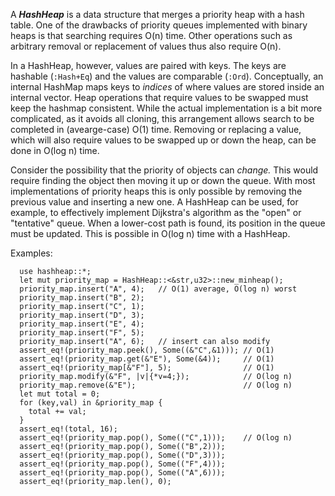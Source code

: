 A ***HashHeap*** is a data structure that merges a priority heap with
a hash table.  One of the drawbacks of priority queues implemented with
binary heaps is that searching requires O(n) time. Other operations
such as arbitrary removal or replacement of values thus also require O(n).
<br>

In a HashHeap, however, values are paired with keys. The keys are
hashable (`:Hash+Eq`) and the values are comparable (`:Ord`).
Conceptually, an internal HashMap maps keys to *indices* of where
values are stored inside an internal vector. Heap operations that
require values to be swapped must keep the hashmap consistent.
While the actual implementation is a bit more complicated, as it avoids
all cloning, this arrangement allows search to be completed in
(avearge-case) O(1) time.  Removing or replacing a value, which will
also require values to be swapped up or down the heap, can be done in
O(log n) time.
<br>

Consider the possibility that the priority of objects can *change.*
This would require finding the object then moving it up or down the
queue.  With most implementations of priority heaps this is only
possible by removing the previous value and inserting a new one.
A HashHeap can be used, for example, to effectively implement Dijkstra's
algorithm as the "open" or "tentative" queue.  When a lower-cost path
is found, its position in the queue must be updated.  This is possible
in O(log n) time with a HashHeap.

Examples:

```
  use hashheap::*;
  let mut priority_map = HashHeap::<&str,u32>::new_minheap();
  priority_map.insert("A", 4);   // O(1) average, O(log n) worst
  priority_map.insert("B", 2);
  priority_map.insert("C", 1);
  priority_map.insert("D", 3);
  priority_map.insert("E", 4);
  priority_map.insert("F", 5);
  priority_map.insert("A", 6);   // insert can also modify
  assert_eq!(priority_map.peek(), Some((&"C",&1))); // O(1)
  assert_eq!(priority_map.get(&"E"), Some(&4));     // O(1)
  assert_eq!(priority_map[&"F"], 5);                // O(1)
  priority_map.modify(&"F", |v|{*v=4;});            // O(log n)
  priority_map.remove(&"E");                        // O(log n)
  let mut total = 0;
  for (key,val) in &priority_map {
    total += val;
  }
  assert_eq!(total, 16);
  assert_eq!(priority_map.pop(), Some(("C",1)));    // O(log n)
  assert_eq!(priority_map.pop(), Some(("B",2)));
  assert_eq!(priority_map.pop(), Some(("D",3)));
  assert_eq!(priority_map.pop(), Some(("F",4)));    
  assert_eq!(priority_map.pop(), Some(("A",6)));    
  assert_eq!(priority_map.len(), 0);
```
